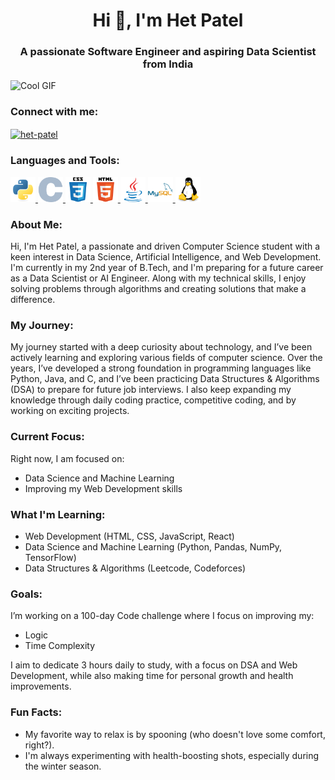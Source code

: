 <h1 align="center">Hi 👋, I'm Het Patel</h1>
<h3 align="center">A passionate Software Engineer and aspiring Data Scientist from India</h3>

![Cool GIF](https://media.giphy.com/media/v1.Y2lkPTc5MGI3NjExdndsYWd0YWM4eXNuaHVqZjh0NnBuaGxpeGF0aHc1MDBuZ3Yzd2J3OCZlcD12MV9naWZzX3NlYXJjaCZjdD1n/bHSkKRvkRvy5chUBBp/giphy.gif)



<h3 align="left">Connect with me:</h3>
<p align="left">
  <a href="https://www.linkedin.com/in/het-patel-11s2004" target="blank">
    <img align="center" src="https://raw.githubusercontent.com/rahuldkjain/github-profile-readme-generator/master/src/images/icons/Social/linked-in-alt.svg" alt="het-patel" height="30" width="40" />
  </a>
</p>

<h3 align="left">Languages and Tools:</h3>
<p align="left">
  <a href="https://www.python.org" target="_blank" rel="noreferrer">
    <img src="https://raw.githubusercontent.com/devicons/devicon/master/icons/python/python-original.svg" alt="python" width="40" height="40"/>
  </a>
  <a href="https://www.cprogramming.com/" target="_blank" rel="noreferrer">
    <img src="https://raw.githubusercontent.com/devicons/devicon/master/icons/c/c-original.svg" alt="c" width="40" height="40"/>
  </a>
  <a href="https://www.w3schools.com/css/" target="_blank" rel="noreferrer">
    <img src="https://raw.githubusercontent.com/devicons/devicon/master/icons/css3/css3-original-wordmark.svg" alt="css3" width="40" height="40"/>
  </a>
  <a href="https://www.w3.org/html/" target="_blank" rel="noreferrer">
    <img src="https://raw.githubusercontent.com/devicons/devicon/master/icons/html5/html5-original-wordmark.svg" alt="html5" width="40" height="40"/>
  </a>
  <a href="https://www.java.com" target="_blank" rel="noreferrer">
    <img src="https://raw.githubusercontent.com/devicons/devicon/master/icons/java/java-original.svg" alt="java" width="40" height="40"/>
  </a>
  <a href="https://www.mysql.com/" target="_blank" rel="noreferrer">
    <img src="https://raw.githubusercontent.com/devicons/devicon/master/icons/mysql/mysql-original-wordmark.svg" alt="mysql" width="40" height="40"/>
  </a>
  <a href="https://www.linux.org/" target="_blank" rel="noreferrer">
    <img src="https://raw.githubusercontent.com/devicons/devicon/master/icons/linux/linux-original.svg" alt="linux" width="40" height="40"/>
  </a>
</p>

<h3 align="left">About Me:</h3>
<p align="left">
  Hi, I'm Het Patel, a passionate and driven Computer Science student with a keen interest in Data Science, Artificial Intelligence, and Web Development. I'm currently in my 2nd year of B.Tech, and I'm preparing for a future career as a Data Scientist or AI Engineer. Along with my technical skills, I enjoy solving problems through algorithms and creating solutions that make a difference.
</p>

<h3 align="left">My Journey:</h3>
<p align="left">
  My journey started with a deep curiosity about technology, and I’ve been actively learning and exploring various fields of computer science. Over the years, I’ve developed a strong foundation in programming languages like Python, Java, and C, and I’ve been practicing Data Structures & Algorithms (DSA) to prepare for future job interviews. I also keep expanding my knowledge through daily coding practice, competitive coding, and by working on exciting projects.
</p>

<h3 align="left">Current Focus:</h3>
<p align="left">
  Right now, I am focused on:
  <ul>
    <li>Data Science and Machine Learning</li>
    <li>Improving my Web Development skills</li>
   
  </ul>
</p>

<h3 align="left">What I'm Learning:</h3>
<p align="left">
  <ul>
    <li>Web Development (HTML, CSS, JavaScript, React)</li>
    <li>Data Science and Machine Learning (Python, Pandas, NumPy, TensorFlow)</li>
    <li>Data Structures & Algorithms (Leetcode, Codeforces)</li>
  </ul>
</p>

<h3 align="left">Goals:</h3>
<p align="left">
  I’m working on a 100-day Code challenge where I focus on improving my:
  <ul>
    <li>Logic</li>
    <li>Time Complexity</li>
  </ul>
</p>
<p align="left">
  I aim to dedicate 3 hours daily to study, with a focus on DSA and Web Development, while also making time for personal growth and health improvements.
</p>

<h3 align="left">Fun Facts:</h3>
<p align="left">
  <ul>
    <li>My favorite way to relax is by spooning (who doesn't love some comfort, right?).</li>
    <li>I'm always experimenting with health-boosting shots, especially during the winter season.</li>
  </ul>
</p>
